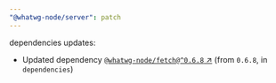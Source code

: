 ```yaml
---
"@whatwg-node/server": patch
---
```

dependencies updates:
  - Updated dependency [`@whatwg-node/fetch@^0.6.8` ↗︎](https://www.npmjs.com/package/@whatwg-node/fetch/v/0.6.8) (from `0.6.8`, in `dependencies`)
